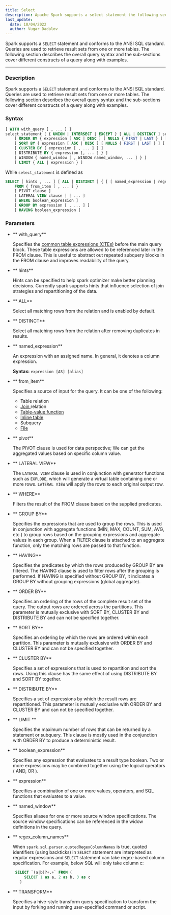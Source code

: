 ```yaml
---
title: Select
description: Apache Spark supports a select statement the following section describes the overall query syntax
last_update:
  date: 10/04/2022
  author: Vugar Dadalov
---
```


Spark supports a `SELECT` statement and conforms to the ANSI SQL standard. Queries are used to retrieve result sets from one or more tables. The following section describes the overall query syntax and the sub-sections cover different constructs of a query along with examples.
___

### Description
Spark supports a `SELECT` statement and conforms to the ANSI SQL standard. Queries are used to retrieve result sets from one or more tables. The following section describes the overall query syntax and the sub-sections cover different constructs of a query along with examples.


### Syntax

```sql
[ WITH with_query [ , ... ] ]
select_statement [ { UNION | INTERSECT | EXCEPT } [ ALL | DISTINCT ] select_statement, ... ]
    [ ORDER BY { expression [ ASC | DESC ] [ NULLS { FIRST | LAST } ] [ , ... ] } ]
    [ SORT BY { expression [ ASC | DESC ] [ NULLS { FIRST | LAST } ] [ , ... ] } ]
    [ CLUSTER BY { expression [ , ... ] } ]
    [ DISTRIBUTE BY { expression [, ... ] } ]
    [ WINDOW { named_window [ , WINDOW named_window, ... ] } ]
    [ LIMIT { ALL | expression } ]
```

While `select_statement` is defined as

```sql
SELECT [ hints , ... ] [ ALL | DISTINCT ] { [ [ named_expression | regex_column_names ] [ , ... ] | TRANSFORM (...) ] }
    FROM { from_item [ , ... ] }
    [ PIVOT clause ]
    [ LATERAL VIEW clause ] [ ... ] 
    [ WHERE boolean_expression ]
    [ GROUP BY expression [ , ... ] ]
    [ HAVING boolean_expression ]
```


### Parameters

- ** with_query**

    Specifies the <a href="https://spark.apache.org/docs/latest/sql-ref-syntax-qry-select-cte.html">common table expressions (CTEs)</a> before the main query block. These table expressions are allowed to be referenced later in the FROM clause. This is useful to abstract out repeated subquery blocks in the FROM clause and improves readability of the query.



- ** hints**

    Hints can be specified to help spark optimizer make better planning decisions. Currently spark supports hints that influence selection of join strategies and repartitioning of the data.


- ** ALL**

    Select all matching rows from the relation and is enabled by default.


- ** DISTINCT**

  Select all matching rows from the relation after removing duplicates in results.

- ** named_expression**

    An expression with an assigned name. In general, it denotes a column expression.

     **Syntax:** `expression [AS] [alias]`


- ** from_item**

    Specifies a source of input for the query. It can be one of the following:

  - Table relation
  - <a href="./join">Join </a> relation
  - <a href="./table-valued-functions-tvf">Table-value function</a>
  - <a href="./inline-table">Inline table</a>
  - Subquery
  - <a href="./file">File </a>


- ** pivot**

    The PIVOT clause is used for data perspective; We can get the aggregated values based on specific column value.

- ** LATERAL VIEW**

    The `LATERAL VIEW` clause is used in conjunction with generator functions such as `EXPLODE`, which will generate a virtual table containing one or more rows. `LATERAL VIEW` will apply the rows to each original output row.

- ** WHERE**

    Filters the result of the FROM clause based on the supplied predicates.

- ** GROUP BY**

    Specifies the expressions that are used to group the rows. This is used in conjunction with aggregate functions (MIN, MAX, COUNT, SUM, AVG, etc.) to group rows based on the grouping expressions and aggregate values in each group. When a FILTER clause is attached to an aggregate function, only the matching rows are passed to that function.


- ** HAVING**

    Specifies the predicates by which the rows produced by GROUP BY are filtered. The HAVING clause is used to filter rows after the grouping is performed. If HAVING is specified without GROUP BY, it indicates a GROUP BY without grouping expressions (global aggregate).


- ** ORDER BY**

    Specifies an ordering of the rows of the complete result set of the query. The output rows are ordered across the partitions. This parameter is mutually exclusive with SORT BY, CLUSTER BY and DISTRIBUTE BY and can not be specified together.

- ** SORT BY**

    Specifies an ordering by which the rows are ordered within each partition. This parameter is mutually exclusive with ORDER BY and CLUSTER BY and can not be specified together.


- ** CLUSTER  BY**

    Specifies a set of expressions that is used to repartition and sort the rows. Using this clause has the same effect of using DISTRIBUTE BY and SORT BY together.


- ** DISTRIBUTE BY**

    Specifies a set of expressions by which the result rows are repartitioned. This parameter is mutually exclusive with ORDER BY and CLUSTER BY and can not be specified together.


- ** LIMIT **

    Specifies the maximum number of rows that can be returned by a statement or subquery. This clause is mostly used in the conjunction with ORDER BY to produce a deterministic result.


- ** boolean_expression**

    Specifies any expression that evaluates to a result type boolean. Two or more expressions may be combined together using the logical operators ( AND, OR ).


- ** expression**

    Specifies a combination of one or more values, operators, and SQL functions that evaluates to a value.


- ** named_window**

    Specifies aliases for one or more source window specifications. The source window specifications can be referenced in the widow definitions in the query.


- ** regex_column_names**

    When `spark.sql.parser.quotedRegexColumnNames` is true, quoted identifiers (using backticks) in `SELECT` statement are interpreted as regular expressions and `SELECT` statement can take regex-based column specification. For example, below SQL will only take column c:

    ```sql
     SELECT `(a|b)?+.+` FROM (
         SELECT 1 as a, 2 as b, 3 as c
       )
    ```


- ** TRANSFORM**

    Specifies a hive-style transform query specification to transform the input by forking and running user-specified command or script.